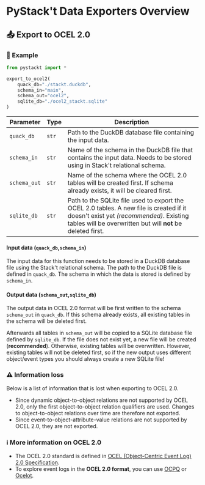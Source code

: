 # PyStack't Data Exporters Overview

## 📤 Export to OCEL 2.0

### 📝 Example
```python
from pystackt import *

export_to_ocel2(
    quack_db="./stackt.duckdb",
    schema_in="main",
    schema_out="ocel2",
    sqlite_db="./ocel2_stackt.sqlite"
)
```

| Parameter     | Type   | Description                                                  |
|---------------|--------|--------------------------------------------------------------|
| `quack_db`    | `str`  | Path to the DuckDB database file containing the input data.  |
| `schema_in`   | `str`  | Name of the schema in the DuckDB file that contains the input data. Needs to be stored using in Stack't relational schema. |
| `schema_out`  | `str`  | Name of the schema where the OCEL 2.0 tables will be created first. If schema already exists, it will be cleared first. |
| `sqlite_db`   | `str`  | Path to the SQLite file used to export the OCEL 2.0 tables. A new file is created if it doesn't exist yet *(recommended)*. Existing tables will be overwritten but will **not** be deleted first. |


#### Input data (`quack_db`,`schema_in`)
The input data for this function needs to be stored in a DuckDB database file using the Stack't relational schema. The path to the DuckDB file is defined in `quack_db`. The schema in which the data is stored is defined by `schema_in`.

#### Output data (`schema_out`,`sqlite_db`)
The output data in OCEL 2.0 format will be first written to the schema `schema_out` in `quack_db`. If this schema already exists, all existing tables in the schema will be deleted first.

Afterwards all tables in `schema_out` will be copied to a SQLite database file defined by `sqlite_db`. If the file does not exist yet, a new file will be created (**recommended**). Otherwise, existing tables will be overwritten. However, existing tables will not be deleted first, so if the new output uses different object/event types you should always create a new SQLite file!

### ⚠️ Information loss
Below is a list of information that is lost when exporting to OCEL 2.0.
- Since dynamic object-to-object relations are not supported by OCEL 2.0, only the first object-to-object relation qualifiers are used. Changes to object-to-object relations over time are therefore not exported.
- Since event-to-object-attribute-value relations are not supported by OCEL 2.0, they are not exported.

### ℹ️ More information on OCEL 2.0

- The OCEL 2.0 standard is defined in [OCEL (Object-Centric Event Log) 2.0 Specification](https://www.ocel-standard.org/2.0/ocel20_specification.pdf).
- To explore event logs in the **OCEL 2.0 format**, you can use [OCPQ](https://ocpq.aarkue.eu/) or [Ocelot](https://ocelot.pm/about).
